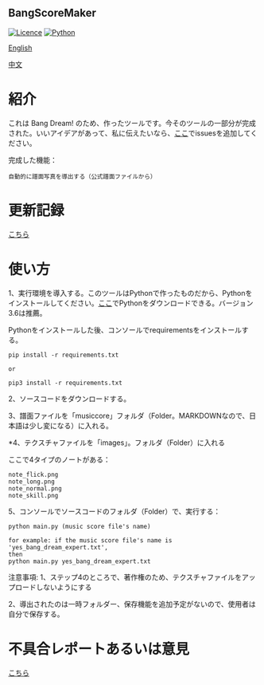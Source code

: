 ## BangScoreMaker

[![Licence](https://img.shields.io/badge/licence-MIT-blue.svg)](https://github.com/yp05327/BangScoreMaker/blob/master/LICENSE)
[![Python](https://img.shields.io/badge/python-3.6-blue.svg)](https://github.com/yp05327/BangScoreMaker#)

[English](https://github.com/yp05327/BangScoreMaker/blob/master/README.md)

[中文](https://github.com/yp05327/BangScoreMaker/blob/master/README_CN.md)

# 紹介
これは Bang Dream! のため、作ったツールです。今そのツールの一部分が完成された。いいアイデアがあって、私に伝えたいなら、[ここ](https://github.com/yp05327/BangScoreMaker/issues)でissuesを追加してください。

完成した機能：
 ```
 自動的に譜面写真を導出する（公式譜面ファイルから）
```

# 更新記録
[こちら](https://github.com/yp05327/BangScoreMaker/blob/master/update_cn.md)

# 使い方
1、実行環境を導入する。このツールはPythonで作ったものだから、Pythonをインストールしてください。[ここ](https://www.python.org/downloads/)でPythonをダウンロードできる。バージョン3.6は推薦。

Pythonをインストールした後、コンソールでrequirementsをインストールする。

```shell
pip install -r requirements.txt

or 

pip3 install -r requirements.txt
```

2、ソースコードをダウンロードする。

3、譜面ファイルを「musiccore」フォルダ（Folder。MARKDOWNなので、日本語は少し変になる）に入れる。

*4、テクスチャファイルを「images」。フォルダ（Folder）に入れる

ここで4タイプのノートがある：

```
note_flick.png
note_long.png
note_normal.png
note_skill.png
```

5、コンソールでソースコードのフォルダ（Folder）で、実行する：

```shell
python main.py (music score file's name)

for example: if the music score file's name is 'yes_bang_dream_expert.txt',
then
python main.py yes_bang_dream_expert.txt
```

注意事項:
1、ステップ4のところで、著作権のため、テクスチャファイルをアップロードしないようにする

2、導出されたのは一時フォルダー、保存機能を追加予定がないので、使用者は自分で保存する。

# 不具合レポートあるいは意見

[こちら](https://github.com/yp05327/BangScoreMaker/issues)
